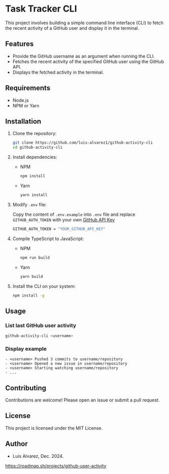 # Task Tracker CLI

This project involves building a simple command line interface (CLI) to fetch the recent activity of a GitHub user and display it in the terminal.

## Features

- Provide the GitHub username as an argument when running the CLI.
- Fetches the recent activity of the specified GitHub user using the GitHub API.
- Displays the fetched activity in the terminal.

## Requirements

- Node.js
- NPM or Yarn

## Installation

1. Clone the repository:

    ```sh
    git clone https://github.com/luis-alvarez1/github-activity-cli
    cd github-activity-cli
    ```

2. Install dependencies:

    - NPM
        ```sh
        npm install
        ```
    - Yarn
        ```sh
        yarn install
        ```

3. Modify `.env` file:

    Copy the content of `.env.example` into `.env` file and replace `GITHUB_AUTH_TOKEN` with your own [GitHub API Key](https://docs.github.com/en/authentication/keeping-your-account-and-data-secure/managing-your-personal-access-tokens)

    ```bash
    GITHUB_AUTH_TOKEN = "YOUR_GITHUB_API_KEY"
    ```

4. Compile TypeScript to JavaScript:

    - NPM
        ```sh
        npm run build
        ```
    - Yarn
        ```sh
        yarn build
        ```

5. Install the CLI on your system:

    ```sh
    npm install -g
    ```

## Usage

### List last GitHub user activity

```bash
github-activity-cli <username>
```

### Display example

```
- <username> Pushed 3 commits to username/repository
- <username> Opened a new issue in username/repository
- <username> Starting watching username/repository
- ...
```

## Contributing

Contributions are welcome! Please open an issue or submit a pull request.

## License

This project is licensed under the MIT License.

## Author

- Luis Alvarez, Dec. 2024.

https://roadmap.sh/projects/github-user-activity
